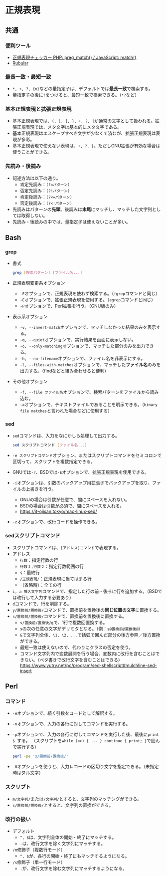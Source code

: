 ﻿# 正規表現

## 共通

### 便利ツール

- [正規表現チェッカー PHP: preg_match() / JavaScript: match()](http://okumocchi.jp/php/re.php)
- [Rubular](https://rubular.com/)

### 最長一致・最短一致

- `*, +, ?, {n}`などの量指定子は、デフォルトでは**最長一致**で検索する。
- 量指定子の後に`?`をつけると、最短一致で検索できる。（`*?`など）

### 基本正規表現と拡張正規表現

- 基本正規表現では、`(, ), {, }, +, ?, |`が通常の文字として扱われる。拡張正規表現では、メタ文字は基本的にメタ文字である。
- 基本正規表現はエスケープすべき文字が少なくて済むが、拡張正規表現は表現が多彩。
- 基本正規表現で使えない表現は、`+, ?, |`。ただしGNU拡張が有効な場合は使うことができる。

### 先読み・後読み

- 記述方法は以下の通り。
  - 肯定先読み：`(?=パターン)`
  - 否定先読み：`(?!パターン)`
  - 肯定後読み：`(?<=パターン)`
  - 否定後読み：`(?<!パターン)`
- 先読みはパターンの**先頭**、後読みは**末尾**にマッチし、マッチした文字列としては取得しない。
- 先読み・後読みの中では、量指定子は使えないことが多い。

## Bash

### grep

- 書式

  ```bash
  grep [検索パターン] [ファイル名...]
  ```

- 正規表現変更系オプション
  - `-F`オプションで、正規表現を使わず検索する。（`fgrep`コマンドと同じ）
  - `-E`オプションで、拡張正規表現を使用する。（`egrep`コマンドと同じ）
  - `-P`オプションで、Perl拡張を行う。（GNU版のみ）
- 表示系オプション
  - `-v, --invert-match`オプションで、マッチしなかった結果のみを表示する。
  - `-q, --quiet`オプションで、実行結果を画面に表示しない。
  - `-o, --only-matching`オプションで、マッチした部分のみを出力できる。
  - `-h, --no-filename`オプションで、ファイル名を非表示にする。
  - `-l, --files-with-matches`オプションで、マッチした**ファイル名**のみを出力する。（findなどと組み合わせると便利）
- その他オプション
  - `-f, --file ファイル名`オプションで、検索パターンをファイルから読み込む。
  - `-a`オプションで、テキストファイルであることを明示できる。（`binary file matches`と言われた場合などに使用する）

### sed

- `sed`コマンドは、入力をなにかしら処理して出力する。

  ```bash
  sed スクリプトコマンド [ファイル名...]
  ```

- `-e スクリプトコマンド`オプション、またはスクリプトコマンドをセミコロンで区切って、スクリプトを複数指定できる。
- GNUでは`-r`、BSDでは`-E`オプションで、拡張正規表現を使用できる。
- `-i`オプションは、引数のバックアップ用拡張子でバックアップを取り、ファイルの上書きを行う。
  - GNUの場合は引数が任意で、間にスペースを入れない。
  - BSDの場合は引数が必須で、間にスペースを入れる。
  - <https://it-ojisan.tokyo/mac-linux-sed/>
- `-z`オプションで、改行コードを操作できる。

### sedスクリプトコマンド

- スクリプトコマンドは、`[アドレス]コマンド`で表現する。
- アドレス
  - `行数`：指定行数の行
  - `行数１,行数２`：指定行数範囲の行
  - `$`：最終行
  - `/正規表現/`：正規表現に当てはまる行
  - （省略時）：全ての行
- `i, a 挿入文字列`コマンドで、指定した行の前・後ろに行を追加する。（BSDでは改行して入力する必要あり）
- `d`コマンドで、行を削除する。
- `y/置換前/置換後/`コマンドで、置換前を置換後の**同じ位置の文字**に置換する。
- `s/置換前/置換後/`コマンドで、置換前を置換後に置換する。
  - `s/置換前/置換後/g`で、1行で複数回置換する。
  - `s`の次の任意の文字がデリミタとなる。（例：`s@置換前@置換後@`）
  - `&`で文字列全体、`\1, \2, ...`で括弧で囲んだ部分の後方参照／後方置換ができる。
  - 最短一致は使えないので、代わりにクラスの否定を使う。
  - コマンド文字列内で変数展開を行う場合、変数内に改行を含むことはできない。（ベタ書きで改行文字を含むことはできる）
    <https://www.yutry.net/pc/program/sed-shellscript#mulchline-sed-insert>

## Perl

### コマンド

- `-e`オプションで、続く引数をコードとして解釈する。
- `-n`オプションで、入力の各行に対してコマンドを実行する。
- `-p`オプションで、入力の各行に対してコマンドを実行した後、最後に`print $_`する。
  （スクリプトを`while (<>) { ... } continue { print; }`で囲んで実行する）

  ```bash
  perl -pe 's/置換前/置換後/'
  ```

- `-0`オプションを使うと、入力レコードの区切り文字を指定できる。（未指定時はヌル文字）

### スクリプト

- `m/文字列/`または`/文字列/`とすると、文字列のマッチングができる。
- `s/置換前/置換後/`とすると、文字列の置換ができる。

### 改行の扱い

- デフォルト
  - `^, $`は、文字列全体の開始・終了にマッチする。
  - `.`は、改行文字を除く文字列にマッチする。
- `/m`修飾子（複数行モード）
  - `^, $`が、各行の開始・終了にもマッチするようになる。
- `/s`修飾子（単一行モード）
  - `.`が、改行文字を除む文字列にマッチするようになる。
